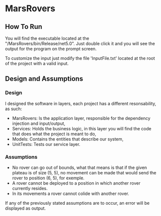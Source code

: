 # MarsRovers

## How To Run
You will find the executable located at the "/MarsRovers/bin/Release/net5.0".
Just double click it and you will see the output for the program on the prompt screen.

To customize the input just modify the file 'InputFile.txt' located at the root of the project with a valid input.

## Design and Assumptions

### Design
I designed the software in layers, each project has a different resonsability, as such:

- MarsRovers: Is the application layer, responsible for the dependency injection and input/output,
- Services: Holds the business logic, in this layer you will find the code that does what the project is meant to do,
- Models: Contains the entities that describe our system,
- UnitTests: Tests our service layer.

### Assumptions
- No rover can go out of bounds, what that means is that if the given plateau is of size (5, 5), no movement
can be made that would send the rover to position (6, 5), for exemple.
- A rover cannot be deployed to a position in which another rover currently resides.
- In its movements a rover cannot colide with another rover.

If any of the previously stated assumptions are to occur, an error will be displayed as output.

